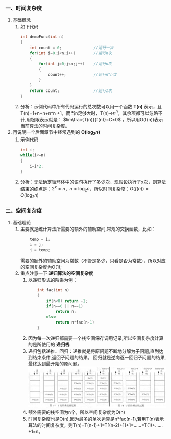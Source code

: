 ### 一、时间复杂度
1. 基础概念
    1. 如下代码
        ``` c++
        int demoFunc(int n)
        {
            int count = 0;              //运行一次
            for(int i=0;i<n;i++)        //运行n次
            {
                for(int j=0;j<n;j++)    //运行n次
                {
                    count++;            //运行n^n次
                }
            }
            return count;               //运行1次
        }
        ```
    1. 分析：示例代码中所有代码运行的总次数可以用一个函数 __T(n)__ 表示，且T(n)=1+n+n+n^n +1，而当n足够大时，T(n)→$n^n$，其余项都可以忽略不计,用极限表示就是： $lim\frac{T(n)}{f(n)}=C≠0$ ，所以用O(f(n))表示当前算法的时间复杂度。  
1. 再说明一个后面章节中经常遇到的 __O($\log_2 n$)__  
    1. 示例代码
        ``` c++
        int i;
        while(i<=n)
        {
            i=i*2;
        }
        ```
    1. 分析：无法确定循环体中的语句执行了多少次，现假设执行了x次，则算法结束的终点是：$2^x=n$，$n=\log_2 n$，所以时间复杂度：$O(f(n))=O(\log_2 n)$  

### 二、空间复杂度
1. 基础理论
    1. 主要就是统计算法所需要的额外的辅助空间,常规的交换函数，比如：
        ``` c++
            temp = i;
            i = j;
            j = temp;
        ```
        需要的额外的辅助空间为常数（不管是多少，只看是否为常数），所以对应的空间复杂度为O(1);
    1. 重点注意一下 __递归算法的空间复杂度__ 
        1. 以递归形式的阶乘为例：
            ``` c++
                int fac(int n)
                {
                    if(n<0) return -1;
                    if(n==0 || n==1)
                        return n;
                    else 
                        return n*fac(n-1)
                }
            ```
        1. 因为每一次递归都需要一个栈空间保存调用记录,所以空间复杂度计算的是所使用的 __递归栈__
        1. 递归包括递推、回归：递推就是将原问题不断地分解为子问题,直到达到结束条件,返回子问题的结果。
        回归就是逆向逐一回归子问题的结果,最终达到最开始的原问题。
        ![阶乘入栈出栈](https://github.com/ZephyrLai/my-cs-note/raw/master/myAlgorithm/pic4md/1-1.png)
        1. 额外需要的栈空间为n个，所以空间复杂度为O(n)
        1. 时间复杂度也是O(n),因为最多的单次运算是n*fac(n-1),若用T(n)表示算法的时间复杂度，则T(n)=T(n-1)+1=T[(n-2)+1]+1=……=T(1)+……+1=n。


